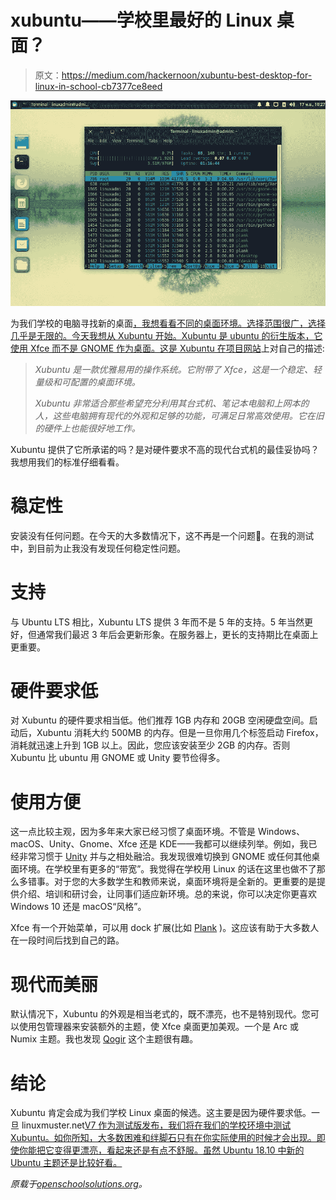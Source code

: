 # xubuntu——学校里最好的 Linux 桌面？

> 原文：<https://medium.com/hackernoon/xubuntu-best-desktop-for-linux-in-school-cb7377ce8eed>

![](img/804e236d41afa59324e8336510310c7e.png)

为我们学校的电脑寻找新的桌面[，我想看看不同的桌面环境。选择范围很广，选择几乎是无限的。今天我想从 Xubuntu 开始。Xubuntu 是 ubuntu 的衍生版本，它使用 Xfce 而不是 GNOME 作为桌面。这是 Xubuntu 在](https://openschoolsolutions.org/which-linux-distributions-are-best-for-schools/)[项目网站](https://xubuntu.org/)上对自己的描述:

> *Xubuntu 是一款优雅易用的操作系统。它附带了 Xfce，这是一个稳定、轻量级和可配置的桌面环境。*
> 
> *Xubuntu 非常适合那些希望充分利用其台式机、笔记本电脑和上网本的人，这些电脑拥有现代的外观和足够的功能，可满足日常高效使用。它在旧的硬件上也能很好地工作。*

Xubuntu 提供了它所承诺的吗？是对硬件要求不高的现代台式机的最佳妥协吗？我想用我们的标准仔细看看。

# 稳定性

安装没有任何问题。在今天的大多数情况下，这不再是一个问题🙂。在我的测试中，到目前为止我没有发现任何稳定性问题。

# 支持

与 Ubuntu LTS 相比，Xubuntu LTS 提供 3 年而不是 5 年的支持。5 年当然更好，但通常我们最迟 3 年后会更新形象。在服务器上，更长的支持期比在桌面上更重要。

# 硬件要求低

对 Xubuntu 的硬件要求相当低。他们推荐 1GB 内存和 20GB 空闲硬盘空间。启动后，Xubuntu 消耗大约 500MB 的内存。但是一旦你用几个标签启动 Firefox，消耗就迅速上升到 1GB 以上。因此，您应该安装至少 2GB 的内存。否则 Xubuntu 比 ubuntu 用 GNOME 或 Unity 要节俭得多。

# 使用方便

这一点比较主观，因为多年来大家已经习惯了桌面环境。不管是 Windows、macOS、Unity、Gnome、Xfce 还是 KDE——我都可以继续列举。例如，我已经非常习惯于 [Unity](https://openschoolsolutions.org/why-i-will-use-unity-ubuntu-18-04/) 并与之相处融洽。我发现很难切换到 GNOME 或任何其他桌面环境。在学校里有更多的“带宽”。我觉得在学校用 Linux 的话在这里也做不了那么多错事。对于您的大多数学生和教师来说，桌面环境将是全新的。更重要的是提供介绍、培训和研讨会，让同事们适应新环境。总的来说，你可以决定你更喜欢 Windows 10 还是 macOS“风格”。

Xfce 有一个开始菜单，可以用 dock 扩展(比如 [Plank](https://launchpad.net/plank) )。这应该有助于大多数人在一段时间后找到自己的路。

# 现代而美丽

默认情况下，Xubuntu 的外观是相当老式的，既不漂亮，也不是特别现代。您可以使用包管理器来安装额外的主题，使 Xfce 桌面更加美观。一个是 Arc 或 Numix 主题。我也发现 [Qogir](https://www.xfce-look.org/p/1230631/) 这个主题很有趣。

# 结论

Xubuntu 肯定会成为我们学校 Linux 桌面的候选。这主要是因为硬件要求低。一旦 linuxmuster.net[V7 作为测试版发布，我们将在我们的学校环境中测试 Xubuntu。如你所知，大多数困难和绊脚石只有在你实际使用的时候才会出现。即使你能把它变得更漂亮，看起来还是有点不舒服。虽然 Ubuntu 18.10 中新的 Ubuntu 主题还是比较好看。](https://openschoolsolutions.org/tag/linuxmuster-net/)

*原载于*[*openschoolsolutions.org*](https://openschoolsolutions.org/xubuntu-best-desktop-for-linux-in-school/)*。*